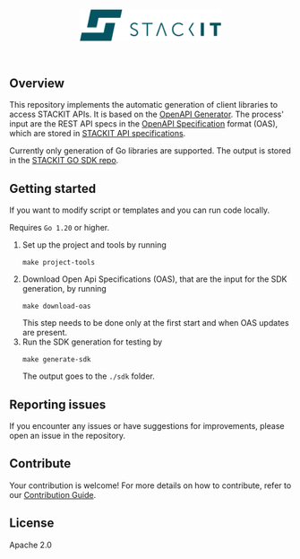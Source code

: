 <br>
<p align="center">
  <img src=".github/images/stackit-logo.png" alt="STACKIT logo" width="50%"/>
</p>
<br>

## Overview

This repository implements the automatic generation of client libraries to access STACKIT APIs. It is based on the [OpenAPI Generator](https://openapi-generator.tech/). The process' input are the REST API specs in the [OpenAPI Specification](https://github.com/OAI/OpenAPI-Specification) format (OAS), which are stored in [STACKIT API specifications](https://github.com/stackitcloud/stackit-api-specifications).

Currently only generation of Go libraries are supported. The output is stored in the [STACKIT GO SDK repo](https://github.com/stackitcloud/stackit-sdk-go).

## Getting started

If you want to modify script or templates and you can run code locally.

Requires `Go 1.20` or higher.

1. Set up the project and tools by running
   ```
   make project-tools
   ```
2. Download Open Api Specifications (OAS), that are the input for the SDK generation, by running
   ```
   make download-oas
   ```
   This step needs to be done only at the first start and when OAS updates are present.
3. Run the SDK generation for testing by
   ```
   make generate-sdk
   ```
   The output goes to the `./sdk` folder.

## Reporting issues

If you encounter any issues or have suggestions for improvements, please open an issue in the repository.

## Contribute

Your contribution is welcome! For more details on how to contribute, refer to our [Contribution Guide](./CONTRIBUTION.md).

## License

Apache 2.0

